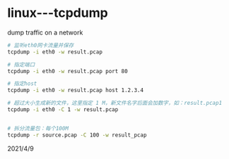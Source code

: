 # linux---tcpdump
dump traffic on a network  

```bash
# 监听eth0网卡流量并保存
tcpdump -i eth0 -w result.pcap

# 指定端口
tcpdump -i eth0 -w result.pcap port 80

# 指定host
tcpdump -i eth0 -w result.pcap host 1.2.3.4

# 超过大小生成新的文件，这里指定 1 M，新文件名字后面会加数字，如：result.pcap1
tcpdump -i eth0 -C 1 -w result.pcap


# 拆分流量包：每个100M
tcpdump -r source.pcap -C 100 -w result_pcap
```


2021/4/9  
